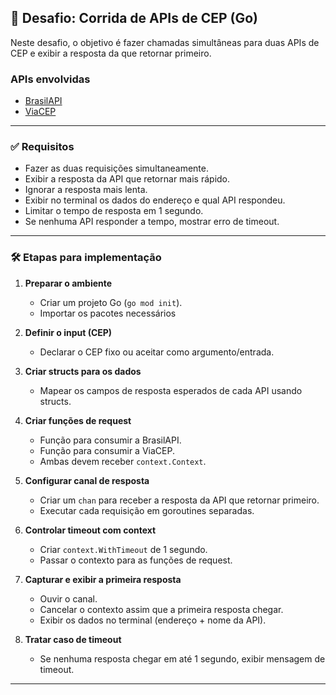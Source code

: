 ## 🚀 Desafio: Corrida de APIs de CEP (Go)

Neste desafio, o objetivo é fazer chamadas simultâneas para duas APIs de CEP e exibir a resposta da que retornar primeiro.

### APIs envolvidas

- [BrasilAPI](https://brasilapi.com.br/api/cep/v1/{cep})
- [ViaCEP](http://viacep.com.br/ws/{cep}/json/)

---

### ✅ Requisitos

- Fazer as duas requisições simultaneamente.
- Exibir a resposta da API que retornar mais rápido.
- Ignorar a resposta mais lenta.
- Exibir no terminal os dados do endereço e qual API respondeu.
- Limitar o tempo de resposta em 1 segundo.
- Se nenhuma API responder a tempo, mostrar erro de timeout.

---

### 🛠️ Etapas para implementação

1. **Preparar o ambiente**
   - Criar um projeto Go (`go mod init`).
   - Importar os pacotes necessários

2. **Definir o input (CEP)**
   - Declarar o CEP fixo ou aceitar como argumento/entrada.

3. **Criar structs para os dados**
   - Mapear os campos de resposta esperados de cada API usando structs.

4. **Criar funções de request**
   - Função para consumir a BrasilAPI.
   - Função para consumir a ViaCEP.
   - Ambas devem receber `context.Context`.

5. **Configurar canal de resposta**
   - Criar um `chan` para receber a resposta da API que retornar primeiro.
   - Executar cada requisição em goroutines separadas.

6. **Controlar timeout com context**
   - Criar `context.WithTimeout` de 1 segundo.
   - Passar o contexto para as funções de request.

7. **Capturar e exibir a primeira resposta**
   - Ouvir o canal.
   - Cancelar o contexto assim que a primeira resposta chegar.
   - Exibir os dados no terminal (endereço + nome da API).

8. **Tratar caso de timeout**
   - Se nenhuma resposta chegar em até 1 segundo, exibir mensagem de timeout.

---
